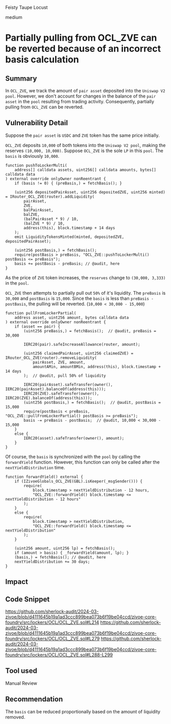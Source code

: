 Feisty Taupe Locust

medium

# Partially pulling from OCL_ZVE can be reverted because of an incorrect basis calculation

## Summary
In `OCL_ZVE`, we track the amount of `pair asset` deposited into the `Uniswap V2 pool`.
However, we don't account for changes in the balance of the `pair asset` in the `pool` resulting from trading activity.
Consequently, partially pulling from `OCL_ZVE` can be reverted.
## Vulnerability Detail
Suppose the `pair asset` is `USDC` and `ZVE` token has the same price initially.

`OCL_ZVE` deposits `10,000` of both tokens into the `Uniswap V2 pool`, making the reserves `(10,000, 10,000)`.
Suppose `OCL_ZVE` is the sole `LP` in this `pool`.
The `basis` is obviously `10,000`.
```solidity
function pushToLockerMulti(
    address[] calldata assets, uint256[] calldata amounts, bytes[] calldata data
) external override onlyOwner nonReentrant {
    if (basis != 0) { (preBasis,) = fetchBasis(); }

    (uint256 depositedPairAsset, uint256 depositedZVE, uint256 minted) = IRouter_OCL_ZVE(router).addLiquidity(
        pairAsset, 
        ZVE, 
        balPairAsset,
        balZVE, 
        (balPairAsset * 9) / 10,
        (balZVE * 9) / 10, 
        address(this), block.timestamp + 14 days
    );
    emit LiquidityTokensMinted(minted, depositedZVE, depositedPairAsset);
  
    (uint256 postBasis,) = fetchBasis();
    require(postBasis > preBasis, "OCL_ZVE::pushToLockerMulti() postBasis <= preBasis");
    basis += postBasis - preBasis; // @audit, here
}
```

As the price of `ZVE` token increases, the `reserves` change to `(30,000, 3,333)` in the `pool`.

`OCL_ZVE` then attempts to partially pull out `50%` of it's liquidity.
The `preBasis` is `30,000` and `postBasis` is `15,000`.
Since the `basis` is less than `preBasis - postBasis`, the pulling will be reverted. (`10,000 < 30,000 - 15,000`)
```solidity
function pullFromLockerPartial(
    address asset, uint256 amount, bytes calldata data
) external override onlyOwner nonReentrant {
    if (asset == pair) {
        (uint256 preBasis,) = fetchBasis();  // @audit, preBasis = 30,000

        IERC20(pair).safeIncreaseAllowance(router, amount);

        (uint256 claimedPairAsset, uint256 claimedZVE) = IRouter_OCL_ZVE(router).removeLiquidity(
            pairAsset, ZVE, amount, 
            amountAMin, amountBMin, address(this), block.timestamp + 14 days
        );  // @audit, pull 50% of liquidity
        
        IERC20(pairAsset).safeTransfer(owner(), IERC20(pairAsset).balanceOf(address(this)));
        IERC20(ZVE).safeTransfer(owner(), IERC20(ZVE).balanceOf(address(this)));
        (uint256 postBasis,) = fetchBasis();  // @audit, postBasis = 15,000 
        require(postBasis < preBasis, "OCL_ZVE::pullFromLockerPartial() postBasis >= preBasis");
        basis -= preBasis - postBasis;  // @audit, 10,000 < 30,000 - 15,000
    }
    else {
        IERC20(asset).safeTransfer(owner(), amount);
    }
}
```

Of course, the `basis` is synchronized with the `pool` by calling the `forwardYield` function.
However, this function can only be called after the `nextYieldDistribution` time.
```solidity
function forwardYield() external {
    if (IZivoeGlobals_OCL_ZVE(GBL).isKeeper(_msgSender())) {
        require(
            block.timestamp > nextYieldDistribution - 12 hours, 
            "OCL_ZVE::forwardYield() block.timestamp <= nextYieldDistribution - 12 hours"
        );
    }
    else {
        require(
            block.timestamp > nextYieldDistribution, 
            "OCL_ZVE::forwardYield() block.timestamp <= nextYieldDistribution"
        );
    }

    (uint256 amount, uint256 lp) = fetchBasis();
    if (amount > basis) { _forwardYield(amount, lp); }
    (basis,) = fetchBasis(); // @audit, here
    nextYieldDistribution += 30 days;
}
```
## Impact

## Code Snippet
https://github.com/sherlock-audit/2024-03-zivoe/blob/d4111645b19a1ad3ccc899bea073b6f19be04ccd/zivoe-core-foundry/src/lockers/OCL/OCL_ZVE.sol#L214
https://github.com/sherlock-audit/2024-03-zivoe/blob/d4111645b19a1ad3ccc899bea073b6f19be04ccd/zivoe-core-foundry/src/lockers/OCL/OCL_ZVE.sol#L279
https://github.com/sherlock-audit/2024-03-zivoe/blob/d4111645b19a1ad3ccc899bea073b6f19be04ccd/zivoe-core-foundry/src/lockers/OCL/OCL_ZVE.sol#L288-L299
## Tool used

Manual Review

## Recommendation
The `basis` can be reduced proportionally based on the amount of liquidity removed.